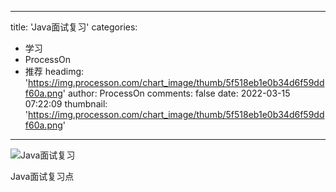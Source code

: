 
---
title: 'Java面试复习'
categories: 
 - 学习
 - ProcessOn
 - 推荐
headimg: 'https://img.processon.com/chart_image/thumb/5f518eb1e0b34d6f59ddf60a.png'
author: ProcessOn
comments: false
date: 2022-03-15 07:22:09
thumbnail: 'https://img.processon.com/chart_image/thumb/5f518eb1e0b34d6f59ddf60a.png'
---

<div>   
<img class="thumb" alt="Java面试复习" src="https://img.processon.com/chart_image/thumb/5f518eb1e0b34d6f59ddf60a.png" referrerpolicy="no-referrer">
<p>Java面试复习点</p>  
</div>
            
